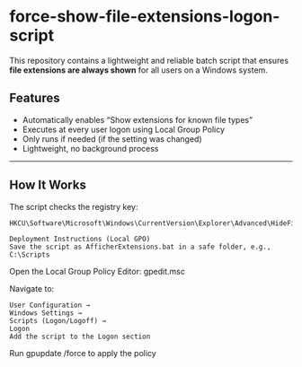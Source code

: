# force-show-file-extensions-logon-script

This repository contains a lightweight and reliable batch script that ensures **file extensions are always shown** for all users on a Windows system.

## Features

- Automatically enables “Show extensions for known file types”
- Executes at every user logon using Local Group Policy
- Only runs if needed (if the setting was changed)
- Lightweight, no background process

---

## How It Works

The script checks the registry key:

```reg
HKCU\Software\Microsoft\Windows\CurrentVersion\Explorer\Advanced\HideFileExt

Deployment Instructions (Local GPO)
Save the script as AfficherExtensions.bat in a safe folder, e.g., C:\Scripts
```

Open the Local Group Policy Editor: gpedit.msc

Navigate to:
```reg
User Configuration →
Windows Settings →
Scripts (Logon/Logoff) →
Logon
Add the script to the Logon section
```
Run gpupdate /force to apply the policy

